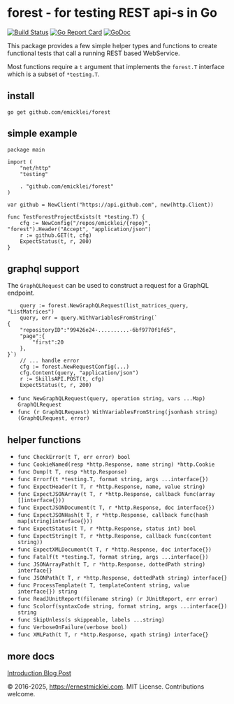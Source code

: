 # forest - for testing REST api-s in Go

[![Build Status](https://travis-ci.org/emicklei/forest.png)](https://travis-ci.org/emicklei/forest)
[![Go Report Card](https://goreportcard.com/badge/github.com/emicklei/forest)](https://goreportcard.com/report/github.com/emicklei/forest)
[![GoDoc](https://godoc.org/github.com/emicklei/forest?status.svg)](https://godoc.org/github.com/emicklei/forest)

This package provides a few simple helper types and functions to create
functional tests that call a running REST based WebService.

Most functions require a `t` argument that implements the `forest.T` interface which is a subset of `*testing.T`.

## install

    go get github.com/emicklei/forest

## simple example

    package main

    import (
        "net/http"
        "testing"

        . "github.com/emicklei/forest"
    )

    var github = NewClient("https://api.github.com", new(http.Client))

    func TestForestProjectExists(t *testing.T) {
        cfg := NewConfig("/repos/emicklei/{repo}", "forest").Header("Accept", "application/json")
        r := github.GET(t, cfg)
        ExpectStatus(t, r, 200)
    }

## graphql support

The `GraphQLRequest` can be used to construct a request for a GraphQL endpoint.

```
	query := forest.NewGraphQLRequest(list_matrices_query, "ListMatrices")
	query, err = query.WithVariablesFromString(`
{
	"repositoryID":"99426e24-..........-6bf9770f1fd5",
	"page":{
		"first":20
	},
}`)
	// ... handle error
	cfg := forest.NewRequestConfig(...)
	cfg.Content(query, "application/json")
	r := SkillsAPI.POST(t, cfg)
	ExpectStatus(t, r, 200)
```

- `func NewGraphQLRequest(query, operation string, vars ...Map) GraphQLRequest`
- `func (r GraphQLRequest) WithVariablesFromString(jsonhash string) (GraphQLRequest, error)`

## helper functions

- `func CheckError(t T, err error) bool`
- `func CookieNamed(resp *http.Response, name string) *http.Cookie`
- `func Dump(t T, resp *http.Response)`
- `func Errorf(t *testing.T, format string, args ...interface{})`
- `func ExpectHeader(t T, r *http.Response, name, value string)`
- `func ExpectJSONArray(t T, r *http.Response, callback func(array []interface{}))`
- `func ExpectJSONDocument(t T, r *http.Response, doc interface{})`
- `func ExpectJSONHash(t T, r *http.Response, callback func(hash map[string]interface{}))`
- `func ExpectStatus(t T, r *http.Response, status int) bool`
- `func ExpectString(t T, r *http.Response, callback func(content string))`
- `func ExpectXMLDocument(t T, r *http.Response, doc interface{})`
- `func Fatalf(t *testing.T, format string, args ...interface{})`
- `func JSONArrayPath(t T, r *http.Response, dottedPath string) interface{}`
- `func JSONPath(t T, r *http.Response, dottedPath string) interface{}`
- `func ProcessTemplate(t T, templateContent string, value interface{}) string`
- `func ReadJUnitReport(filename string) (r JUnitReport, err error)`
- `func Scolorf(syntaxCode string, format string, args ...interface{}) string`
- `func SkipUnless(s skippeable, labels ...string)`
- `func VerboseOnFailure(verbose bool)`
- `func XMLPath(t T, r *http.Response, xpath string) interface{}`

## more docs

[Introduction Blog Post](https://ernestmicklei.com/2015/07/testing-your-rest-api-in-go-with-forest/)

© 2016-2025, https://ernestmicklei.com. MIT License. Contributions welcome.
